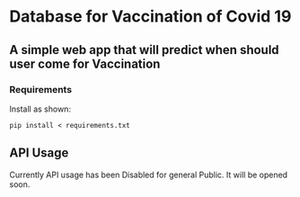# Database for Vaccination of Covid 19 


## A simple web app that will predict when should user come for Vaccination

### Requirements
Install as shown:

~~~
pip install < requirements.txt
~~~

## API Usage

Currently API usage has been Disabled for general Public. It will be opened soon.
